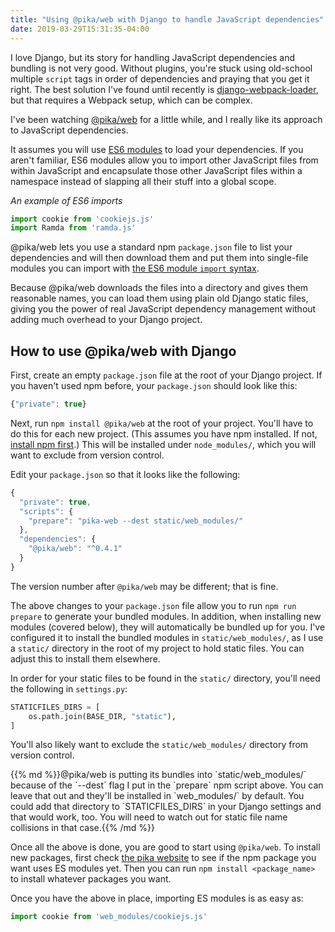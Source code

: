 ```yaml
---
title: "Using @pika/web with Django to handle JavaScript dependencies"
date: 2019-03-29T15:31:35-04:00
---
```


I love Django, but its story for handling JavaScript dependencies and bundling is not very good. Without plugins, you're stuck using old-school multiple `script` tags in order of dependencies and praying that you get it right. The best solution I've found until recently is [django-webpack-loader](https://github.com/owais/django-webpack-loader), but that requires a Webpack setup, which can be complex.

I've been watching [@pika/web](https://www.pikapkg.com/blog/pika-web-a-future-without-webpack) for a little while, and I really like its approach to JavaScript dependencies. 

It assumes you will use [ES6 modules](https://flaviocopes.com/es-modules/) to load your dependencies. If you aren't familiar, ES6 modules allow you to import other JavaScript files from within JavaScript and encapsulate those other JavaScript files within a namespace instead of slapping all their stuff into a global scope.

*An example of ES6 imports*

```js
import cookie from 'cookiejs.js'
import Ramda from 'ramda.js'
```

@pika/web lets you use a standard npm `package.json` file to list your dependencies and will then download them and put them into single-file modules you can import with [the ES6 module `import` syntax](https://developer.mozilla.org/en-US/docs/Web/JavaScript/Reference/Statements/import).

Because @pika/web downloads the files into a directory and gives them reasonable names, you can load them using plain old Django static files, giving you the power of real JavaScript dependency management without adding much overhead to your Django project.

## How to use @pika/web with Django

First, create an empty `package.json` file at the root of your Django project. If you haven't used npm before, your `package.json` should look like this:

```js
{"private": true}
```

Next, run `npm install @pika/web` at the root of your project. You'll have to do this for each new project. (This assumes you have npm installed. If not, [install npm first](https://nodejs.org/en/).) This will be installed under `node_modules/`, which you will want to exclude from version control.

Edit your `package.json` so that it looks like the following:

```js
{
  "private": true,
  "scripts": {
    "prepare": "pika-web --dest static/web_modules/"
  },
  "dependencies": {
    "@pika/web": "^0.4.1"
  }
}
```

The version number after `@pika/web` may be different; that is fine.

The above changes to your `package.json` file allow you to run `npm run prepare` to generate your bundled modules. In addition, when installing new modules (covered below), they will automatically be bundled up for you. I've configured it to install the bundled modules in `static/web_modules/`, as I use a `static/` directory in the root of my project to hold static files. You can adjust this to install them elsewhere.

In order for your static files to be found in the `static/` directory, you'll need the following in `settings.py`:

```py
STATICFILES_DIRS = [
    os.path.join(BASE_DIR, "static"),
]
```

You'll also likely want to exclude the `static/web_modules/` directory from version control.

<aside>
{{% md %}}@pika/web is putting its bundles into `static/web_modules/` because of the `--dest` flag I put in the `prepare` npm script above. You can leave that out and they'll be installed in `web_modules/` by default. You could add that directory to `STATICFILES_DIRS` in your Django settings and that would work, too. You will need to watch out for static file name collisions in that case.{{% /md %}}
</aside>

Once all the above is done, you are good to start using `@pika/web`. To install new packages, first check [the pika website](https://www.pikapkg.com/) to see if the npm package you want uses ES modules yet. Then you can run `npm install <package_name>` to install whatever packages you want.

Once you have the above in place, importing ES modules is as easy as:

```js
import cookie from 'web_modules/cookiejs.js'
```

